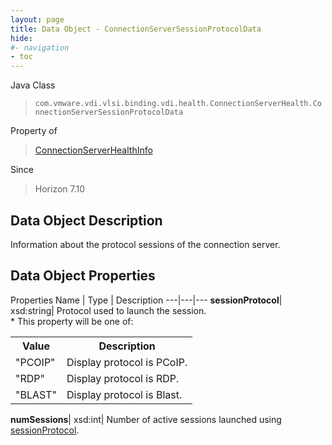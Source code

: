 ```yaml
---
layout: page
title: Data Object - ConnectionServerSessionProtocolData
hide:
#- navigation
- toc
---
```






Java Class
> `com.vmware.vdi.vlsi.binding.vdi.health.ConnectionServerHealth.ConnectionServerSessionProtocolData`

Property of
> [ConnectionServerHealthInfo](vdi.health.ConnectionServerHealth.ConnectionServerHealthInfo.md#field_detail)

Since
> Horizon 7.10


## Data Object Description

Information about the protocol sessions of the connection server.

## Data Object Properties
Properties
Name |  Type |  Description
---|---|---
**sessionProtocol**|  xsd:string|  Protocol used to launch the session.<br>* This property will be one of:<br><table><tr><th>Value</th><th>Description</th></tr><tr><td>"PCOIP"</td><td>Display protocol is PCoIP.</td></tr><tr><td>"RDP"</td><td>Display protocol is RDP.</td></tr><tr><td>"BLAST"</td><td>Display protocol is Blast.</td></tr></table>
**numSessions**|  xsd:int|  Number of active sessions launched using [sessionProtocol](vdi.health.ConnectionServerHealth.ConnectionServerSessionProtocolData.md#sessionProtocol).
 


 
